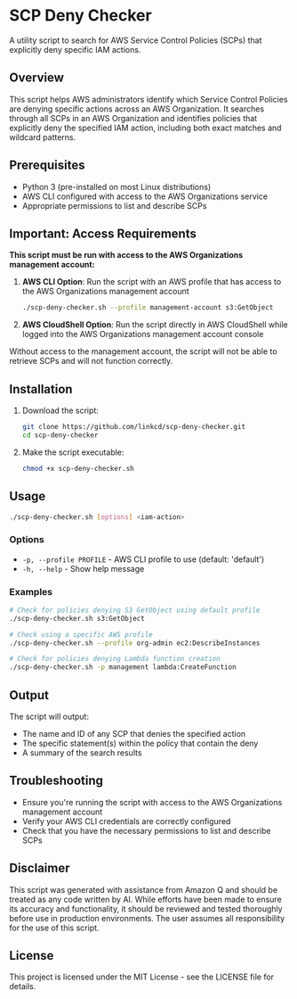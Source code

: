 # SCP Deny Checker

A utility script to search for AWS Service Control Policies (SCPs) that explicitly deny specific IAM actions.

## Overview

This script helps AWS administrators identify which Service Control Policies are denying specific actions across an AWS Organization. It searches through all SCPs in an AWS Organization and identifies policies that explicitly deny the specified IAM action, including both exact matches and wildcard patterns.

## Prerequisites

- Python 3 (pre-installed on most Linux distributions)
- AWS CLI configured with access to the AWS Organizations service
- Appropriate permissions to list and describe SCPs

## Important: Access Requirements

**This script must be run with access to the AWS Organizations management account:**

1. **AWS CLI Option**: Run the script with an AWS profile that has access to the AWS Organizations management account
   ```bash
   ./scp-deny-checker.sh --profile management-account s3:GetObject
   ```

2. **AWS CloudShell Option**: Run the script directly in AWS CloudShell while logged into the AWS Organizations management account console

Without access to the management account, the script will not be able to retrieve SCPs and will not function correctly.

## Installation

1. Download the script:
   ```bash
   git clone https://github.com/linkcd/scp-deny-checker.git
   cd scp-deny-checker
   ```

2. Make the script executable:
   ```bash
   chmod +x scp-deny-checker.sh
   ```

## Usage

```bash
./scp-deny-checker.sh [options] <iam-action>
```

### Options

- `-p, --profile PROFILE` - AWS CLI profile to use (default: 'default')
- `-h, --help` - Show help message

### Examples

```bash
# Check for policies denying S3 GetObject using default profile
./scp-deny-checker.sh s3:GetObject

# Check using a specific AWS profile
./scp-deny-checker.sh --profile org-admin ec2:DescribeInstances

# Check for policies denying Lambda function creation
./scp-deny-checker.sh -p management lambda:CreateFunction
```

## Output

The script will output:
- The name and ID of any SCP that denies the specified action
- The specific statement(s) within the policy that contain the deny
- A summary of the search results

## Troubleshooting

- Ensure you're running the script with access to the AWS Organizations management account
- Verify your AWS CLI credentials are correctly configured
- Check that you have the necessary permissions to list and describe SCPs

## Disclaimer

This script was generated with assistance from Amazon Q and should be treated as any code written by AI. While efforts have been made to ensure its accuracy and functionality, it should be reviewed and tested thoroughly before use in production environments. The user assumes all responsibility for the use of this script.

## License

This project is licensed under the MIT License - see the LICENSE file for details.